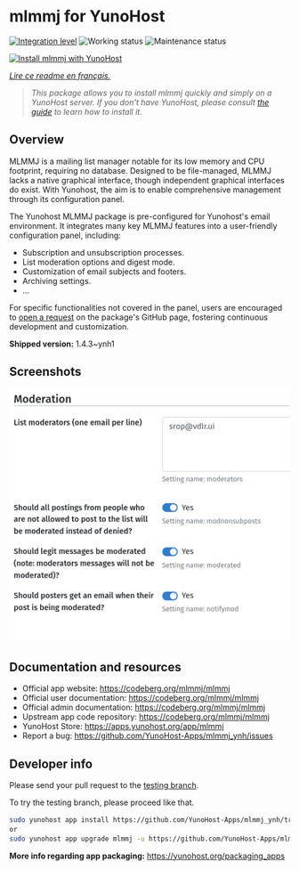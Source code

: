<!--
N.B.: This README was automatically generated by https://github.com/YunoHost/apps/tree/master/tools/readme_generator
It shall NOT be edited by hand.
-->

# mlmmj for YunoHost

[![Integration level](https://dash.yunohost.org/integration/mlmmj.svg)](https://dash.yunohost.org/appci/app/mlmmj) ![Working status](https://ci-apps.yunohost.org/ci/badges/mlmmj.status.svg) ![Maintenance status](https://ci-apps.yunohost.org/ci/badges/mlmmj.maintain.svg)

[![Install mlmmj with YunoHost](https://install-app.yunohost.org/install-with-yunohost.svg)](https://install-app.yunohost.org/?app=mlmmj)

*[Lire ce readme en français.](./README_fr.md)*

> *This package allows you to install mlmmj quickly and simply on a YunoHost server.
If you don't have YunoHost, please consult [the guide](https://yunohost.org/#/install) to learn how to install it.*

## Overview

MLMMJ is a mailing list manager notable for its low memory and CPU footprint, requiring no database. Designed to be file-managed, MLMMJ lacks a native graphical interface, though independent graphical interfaces do exist. With Yunohost, the aim is to enable comprehensive management through its configuration panel.

The Yunohost MLMMJ package is pre-configured for Yunohost's email environment. It integrates many key MLMMJ features into a user-friendly configuration panel, including:

* Subscription and unsubscription processes.
* List moderation options and digest mode.
* Customization of email subjects and footers.
* Archiving settings.
* ...

For specific functionalities not covered in the panel, users are encouraged to [open a request](https://github.com/YunoHost-Apps/mlmmj_ynh/issues) on the package's GitHub page, fostering continuous development and customization.

**Shipped version:** 1.4.3~ynh1

## Screenshots

![Screenshot of mlmmj](./doc/screenshots/panel.png)

## Documentation and resources

- Official app website: <https://codeberg.org/mlmmj/mlmmj>
- Official user documentation: <https://codeberg.org/mlmmj/mlmmj>
- Official admin documentation: <https://codeberg.org/mlmmj/mlmmj>
- Upstream app code repository: <https://codeberg.org/mlmmj/mlmmj>
- YunoHost Store: <https://apps.yunohost.org/app/mlmmj>
- Report a bug: <https://github.com/YunoHost-Apps/mlmmj_ynh/issues>

## Developer info

Please send your pull request to the [testing branch](https://github.com/YunoHost-Apps/mlmmj_ynh/tree/testing).

To try the testing branch, please proceed like that.

```bash
sudo yunohost app install https://github.com/YunoHost-Apps/mlmmj_ynh/tree/testing --debug
or
sudo yunohost app upgrade mlmmj -u https://github.com/YunoHost-Apps/mlmmj_ynh/tree/testing --debug
```

**More info regarding app packaging:** <https://yunohost.org/packaging_apps>
